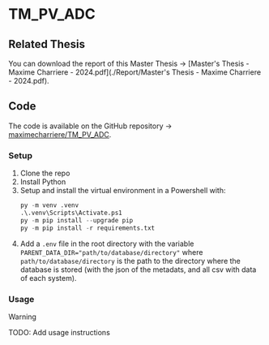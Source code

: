 # TM_PV_ADC

## Related Thesis
You can download the report of this Master Thesis -> [Master's Thesis - Maxime Charriere - 2024.pdf](./Report/Master's Thesis - Maxime Charriere - 2024.pdf).

## Code

The code is available on the GitHub repository -> [maximecharriere/TM_PV_ADC](https://github.com/maximecharriere/TM_PV_ADC).

### Setup 

1. Clone the repo
1. Install Python
1. Setup and install the virtual environment in a Powershell with: 
    ```python
    py -m venv .venv
    .\.venv\Scripts\Activate.ps1
    py -m pip install --upgrade pip
    py -m pip install -r requirements.txt
    ```
1. Add a `.env` file in the root directory with the variable `PARENT_DATA_DIR="path/to/database/directory"` where `path/to/database/directory` is the path to the directory where the database is stored (with the json of the metadats, and all csv with data of each system).

### Usage

> [!WARNING]  
> TODO: Add usage instructions

